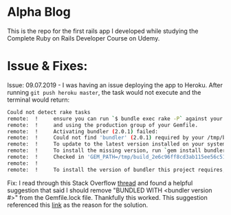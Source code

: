 # Alpha Blog

This is the repo for the first rails app I developed while studying the Complete Ruby on Rails Developer Course on Udemy.

# Issue & Fixes:

Issue: 09.07.2019 - I was having an issue deploying the app to Heroku. After running ```git push heroku master```, the task would not execute and the terminal would return:

```bash
Could not detect rake tasks
remote:  !     ensure you can run `$ bundle exec rake -P` against your app
remote:  !     and using the production group of your Gemfile.
remote:  !     Activating bundler (2.0.1) failed:
remote:  !     Could not find 'bundler' (2.0.1) required by your /tmp/build_2e6c96ff8cd3ab115ee56c51d05c7a28/Gemfile.lock.
remote:  !     To update to the latest version installed on your system, run `bundle update --bundler`.
remote:  !     To install the missing version, run `gem install bundler:2.0.1`
remote:  !     Checked in 'GEM_PATH=/tmp/build_2e6c96ff8cd3ab115ee56c51d05c7a28/vendor/bundle/ruby/2.6.0', execute `gem env` for more information
remote:  !     
remote:  !     To install the version of bundler this project requires, run `gem install bundler -v '2.0.1'`
```

Fix: I read through this Stack Overflow [thread](https://stackoverflow.com/questions/36394297/heroku-push-error-could-not-detect-rake-tasks) and found a helpful suggestion that said I should remove "BUNDLED WITH <bundler version #>" from the Gemfile.lock file. Thankfully this worked. This suggestion referenced this [link](https://github.com/bundler/bundler/issues/6882#issuecomment-469858087) as the reason for the solution.
